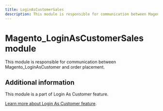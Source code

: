 ```yaml
---
title: LoginAsCustomerSales
description: This module is responsible for communication between Magento_LoginAsCustomer and order placement.
---
```


# Magento_LoginAsCustomerSales module

This module is responsible for communication between Magento_LoginAsCustomer and order placement.

## Additional information

This module is a part of Login As Customer feature.

[Learn more about Login As Customer feature](https://experienceleague.adobe.com/docs/commerce-admin/customers/customer-accounts/manage/login-as-customer.html).
